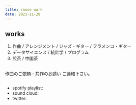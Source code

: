 ```yaml
---
title: rnose work
date: 2021-11-28
---
```


## works
1. 作曲 / アレンジメント / ジャズ・ギター / フラメンコ・ギター
2. データサイエンス / 統計学 / プログラム
3. 煎茶 / 中国茶

## 
作曲のご依頼・共作のお誘い ご連絡下さい。

## 
- spotify playlist:  
- sound cloud: 
- twitter:
